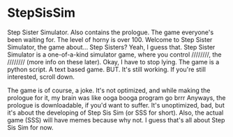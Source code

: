# StepSisSim
Step Sister Simulator. Also contains the prologue.
The game everyone's been waiting for. The level of horny is over 100. Welcome to Step Sister Simulator, the game about... Step Sisters? Yeah, I guess that. Step Sister Simulator is a one-of-a-kind simulator game, where you control ////////, the //////// (more info on these later). Okay, I have to stop lying. The game is a python script. A text based game. BUT. It's still working. If you're still interested, scroll down.

The game is of course, a joke. It's not optimized, and while making the prologue for it, my brain was like ooga booga program go brrr Anyways, the prologue is downloadable, if you'd want to suffer. It's unoptimized, bad, but it's about the developing of Step Sis Sim (or SSS for short). Also, the actual game (SSS) will have memes because why not. I guess that's all about Step Sis Sim for now.

